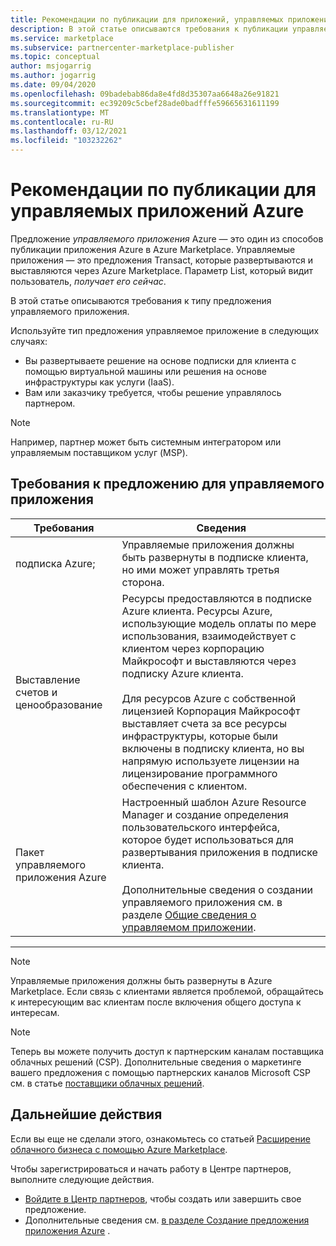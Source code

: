 ```yaml
---
title: Рекомендации по публикации для приложений, управляемых приложениями Azure, в Azure Marketplace
description: В этой статье описываются требования к публикации управляемого приложения в Azure Marketplace.
ms.service: marketplace
ms.subservice: partnercenter-marketplace-publisher
ms.topic: conceptual
author: msjogarrig
ms.author: jogarrig
ms.date: 09/04/2020
ms.openlocfilehash: 09badebab86da8e4fd8d35307aa6648a26e91821
ms.sourcegitcommit: ec39209c5cbef28ade0badfffe59665631611199
ms.translationtype: MT
ms.contentlocale: ru-RU
ms.lasthandoff: 03/12/2021
ms.locfileid: "103232262"
---
```

# <a name="publishing-guide-for-azure-managed-applications"></a>Рекомендации по публикации для управляемых приложений Azure

Предложение *управляемого приложения* Azure — это один из способов публикации приложения Azure в Azure Marketplace. Управляемые приложения — это предложения Transact, которые развертываются и выставляются через Azure Marketplace. Параметр List, который видит пользователь, *получает его сейчас*.

В этой статье описываются требования к типу предложения управляемого приложения.

Используйте тип предложения управляемое приложение в следующих случаях:

- Вы развертываете решение на основе подписки для клиента с помощью виртуальной машины или решения на основе инфраструктуры как услуги (IaaS).
- Вам или заказчику требуется, чтобы решение управлялось партнером.

>[!NOTE]
>Например, партнер может быть системным интегратором или управляемым поставщиком услуг (MSP).  

## <a name="managed-application-offer-requirements"></a>Требования к предложению для управляемого приложения

|Требования |Сведения  |
|---------|---------|
|подписка Azure; | Управляемые приложения должны быть развернуты в подписке клиента, но ими может управлять третья сторона. |
|Выставление счетов и ценообразование    |  Ресурсы предоставляются в подписке Azure клиента. Ресурсы Azure, использующие модель оплаты по мере использования, взаимодействует с клиентом через корпорацию Майкрософт и выставляются через подписку Azure клиента. <br><br> Для ресурсов Azure с собственной лицензией Корпорация Майкрософт выставляет счета за все ресурсы инфраструктуры, которые были включены в подписку клиента, но вы напрямую используете лицензии на лицензирование программного обеспечения с клиентом.        |
|Пакет управляемого приложения Azure    |   Настроенный шаблон Azure Resource Manager и создание определения пользовательского интерфейса, которое будет использоваться для развертывания приложения в подписке клиента.<br><br>Дополнительные сведения о создании управляемого приложения см. в разделе [Общие сведения о управляемом приложении](../azure-resource-manager/managed-applications/publish-service-catalog-app.md).|

---

> [!NOTE]
> Управляемые приложения должны быть развернуты в Azure Marketplace. Если связь с клиентами является проблемой, обращайтесь к интересующим вас клиентам после включения общего доступа к интересам.  

> [!Note]
> Теперь вы можете получить доступ к партнерским каналам поставщика облачных решений (CSP). Дополнительные сведения о маркетинге вашего предложения с помощью партнерских каналов Microsoft CSP см. в статье [поставщики облачных решений](./cloud-solution-providers.md).

## <a name="next-steps"></a>Дальнейшие действия

Если вы еще не сделали этого, ознакомьтесь со статьей [Расширение облачного бизнеса с помощью Azure Marketplace](https://azuremarketplace.microsoft.com/sell).

Чтобы зарегистрироваться и начать работу в Центре партнеров, выполните следующие действия.

- [Войдите в Центр партнеров](https://partner.microsoft.com/dashboard/account/v3/enrollment/introduction/partnership), чтобы создать или завершить свое предложение.
- Дополнительные сведения см. [в разделе Создание предложения приложения Azure](./create-new-azure-apps-offer.md) .

